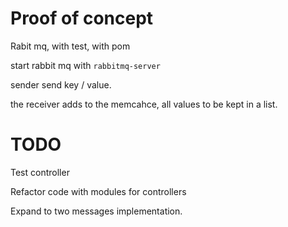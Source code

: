 # Proof of concept

Rabit mq, with test, with pom

start rabbit mq with `rabbitmq-server`

sender send key / value.

the receiver adds to the memcahce, all values to be kept in a list.



# TODO

Test controller

Refactor code with modules for controllers

Expand to two messages implementation.